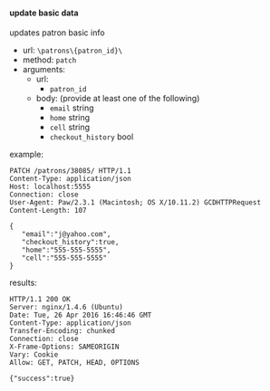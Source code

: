 #### update basic data

updates patron basic info

* url: `\patrons\{patron_id}\`
* method: `patch`
* arguments:
  * url:
    * `patron_id`
  * body: (provide at least one of the following)
    * `email` string
    * `home` string
    * `cell` string
    * `checkout_history` bool

example:

```
PATCH /patrons/38085/ HTTP/1.1
Content-Type: application/json
Host: localhost:5555
Connection: close
User-Agent: Paw/2.3.1 (Macintosh; OS X/10.11.2) GCDHTTPRequest
Content-Length: 107

{
   "email":"j@yahoo.com",
   "checkout_history":true,
   "home":"555-555-5555",
   "cell":"555-555-5555"
}
```

results:

```
HTTP/1.1 200 OK
Server: nginx/1.4.6 (Ubuntu)
Date: Tue, 26 Apr 2016 16:46:46 GMT
Content-Type: application/json
Transfer-Encoding: chunked
Connection: close
X-Frame-Options: SAMEORIGIN
Vary: Cookie
Allow: GET, PATCH, HEAD, OPTIONS

{"success":true}
```